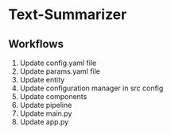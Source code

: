 # Text-Summarizer

## Workflows
1. Update config.yaml file
2. Update params.yaml file
3. Update entity
4. Update configuration manager in src config
5. Update components
6. Update pipeline
7. Update main.py
8. Update app.py